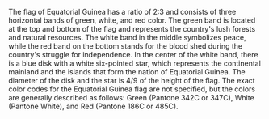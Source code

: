 The flag of Equatorial Guinea has a ratio of 2:3 and consists of three horizontal bands of green, white, and red color. The green band is located at the top and bottom of the flag and represents the country's lush forests and natural resources. The white band in the middle symbolizes peace, while the red band on the bottom stands for the blood shed during the country's struggle for independence. In the center of the white band, there is a blue disk with a white six-pointed star, which represents the continental mainland and the islands that form the nation of Equatorial Guinea. The diameter of the disk and the star is 4/9 of the height of the flag. The exact color codes for the Equatorial Guinea flag are not specified, but the colors are generally described as follows: Green (Pantone 342C or 347C), White (Pantone White), and Red (Pantone 186C or 485C).